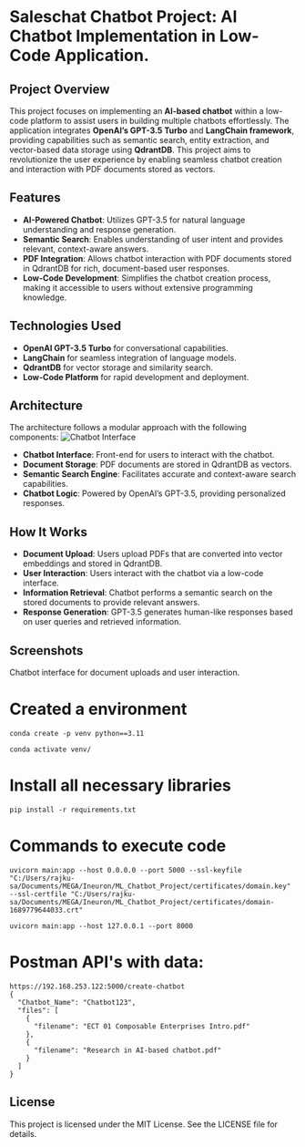 # Saleschat Chatbot Project: AI Chatbot Implementation in Low-Code Application.

## Project Overview
This project focuses on implementing an **AI-based chatbot** within a low-code platform to assist users in building multiple chatbots effortlessly. The application integrates **OpenAI’s GPT-3.5 Turbo** and **LangChain framework**, providing capabilities such as semantic search, entity extraction, and vector-based data storage using **QdrantDB**. This project aims to revolutionize the user experience by enabling seamless chatbot creation and interaction with PDF documents stored as vectors.

## Features
- **AI-Powered Chatbot**: Utilizes GPT-3.5 for natural language understanding and response generation.
- **Semantic Search**: Enables understanding of user intent and provides relevant, context-aware answers.
- **PDF Integration**: Allows chatbot interaction with PDF documents stored in QdrantDB for rich, document-based user responses.
- **Low-Code Development**: Simplifies the chatbot creation process, making it accessible to users without extensive programming knowledge.

## Technologies Used
- **OpenAI GPT-3.5 Turbo** for conversational capabilities.
- **LangChain** for seamless integration of language models.
- **QdrantDB** for vector storage and similarity search.
- **Low-Code Platform** for rapid development and deployment.

## Architecture
The architecture follows a modular approach with the following components:
![Chatbot Interface](Downloads/Project_ARc1.png)

- **Chatbot Interface**: Front-end for users to interact with the chatbot.
- **Document Storage**: PDF documents are stored in QdrantDB as vectors.
- **Semantic Search Engine**: Facilitates accurate and context-aware search capabilities.
- **Chatbot Logic**: Powered by OpenAI’s GPT-3.5, providing personalized responses.

## How It Works
- **Document Upload**: Users upload PDFs that are converted into vector embeddings and stored in QdrantDB.
- **User Interaction**: Users interact with the chatbot via a low-code interface.
- **Information Retrieval**: Chatbot performs a semantic search on the stored documents to provide relevant answers.
- **Response Generation**: GPT-3.5 generates human-like responses based on user queries and retrieved information.

## Screenshots
Chatbot interface for document uploads and user interaction.


# Created a environment
```
conda create -p venv python==3.11

conda activate venv/
```
# Install all necessary libraries
```
pip install -r requirements.txt
```

# Commands to execute code
```
uvicorn main:app --host 0.0.0.0 --port 5000 --ssl-keyfile "C:/Users/rajku-sa/Documents/MEGA/Ineuron/ML_Chatbot_Project/certificates/domain.key" --ssl-certfile "C:/Users/rajku-sa/Documents/MEGA/Ineuron/ML_Chatbot_Project/certificates/domain-1689779644033.crt"

uvicorn main:app --host 127.0.0.1 --port 8000
```

# Postman API's with data:

```
https://192.168.253.122:5000/create-chatbot
{
  "Chatbot_Name": "Chatbot123",
  "files": [
    {
      "filename": "ECT 01 Composable Enterprises Intro.pdf"
    },
    {
      "filename": "Research in AI-based chatbot.pdf"
    }
  ]
}
```
## License
This project is licensed under the MIT License. See the LICENSE file for details.
